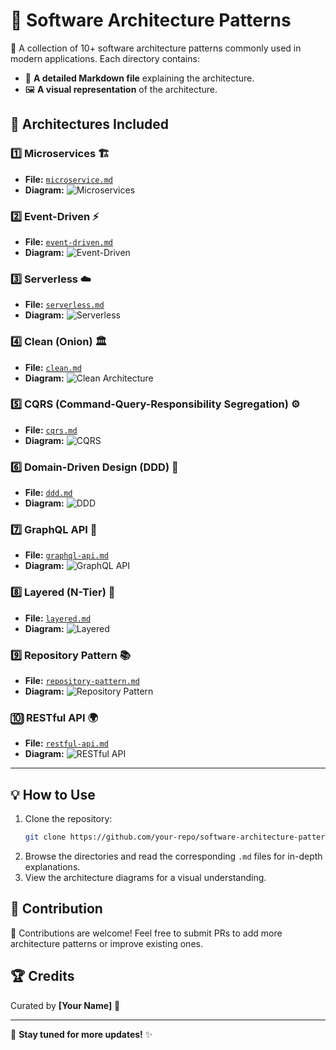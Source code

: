 # 📂 Software Architecture Patterns
🚀 A collection of 10+ software architecture patterns commonly used in modern applications. Each directory contains:
- 📜 **A detailed Markdown file** explaining the architecture.
- 🖼️ **A visual representation** of the architecture.

## 📌 Architectures Included
### 1️⃣ Microservices 🏗️
- **File:** [`microservice.md`](./_Microservice/microservice.md)
- **Diagram:** ![Microservices](./_Microservice/microservice.webp)

### 2️⃣ Event-Driven ⚡
- **File:** [`event-driven.md`](./_Event-Driven/event-driven.md)
- **Diagram:** ![Event-Driven](./_Event-Driven/event-driven.webp)

### 3️⃣ Serverless ☁️
- **File:** [`serverless.md`](./_Serverless/serverless.md)
- **Diagram:** ![Serverless](./_Serverless/serverless.webp)

### 4️⃣ Clean (Onion) 🏛️
- **File:** [`clean.md`](./Clean(Onion)/clean.md)
- **Diagram:** ![Clean Architecture](./Clean(Onion)/clean.webp)

### 5️⃣ CQRS (Command-Query-Responsibility Segregation) ⚙️
- **File:** [`cqrs.md`](./CQRS(Command-Query-Responsibility-Segregation)/cqrs.md)
- **Diagram:** ![CQRS](./CQRS(Command-Query-Responsibility-Segregation)/cqrs.webp)

### 6️⃣ Domain-Driven Design (DDD) 📌
- **File:** [`ddd.md`](./Domain-Driven-Design(DDD)/ddd.md)
- **Diagram:** ![DDD](./Domain-Driven-Design(DDD)/ddd.webp)

### 7️⃣ GraphQL API 🔗
- **File:** [`graphql-api.md`](./GraphQL-API/graphql-api.md)
- **Diagram:** ![GraphQL API](./GraphQL-API/graphql-api.webp)

### 8️⃣ Layered (N-Tier) 🏢
- **File:** [`layered.md`](./Layered(N-Tier)/layered.md)
- **Diagram:** ![Layered](./Layered(N-Tier)/layered.webp)

### 9️⃣ Repository Pattern 📚
- **File:** [`repository-pattern.md`](./Repository-Pattern/repository-pattern.md)
- **Diagram:** ![Repository Pattern](./Repository-Pattern/repository-pattern.webp)

### 🔟 RESTful API 🌍
- **File:** [`restful-api.md`](./RESTful-API/restful-api.md)
- **Diagram:** ![RESTful API](./RESTful-API/restful-api.webp)

---
## 💡 How to Use
1. Clone the repository:
   ```bash
   git clone https://github.com/your-repo/software-architecture-patterns.git
   ```
2. Browse the directories and read the corresponding `.md` files for in-depth explanations.
3. View the architecture diagrams for a visual understanding.

## 🎯 Contribution
🚀 Contributions are welcome! Feel free to submit PRs to add more architecture patterns or improve existing ones.

## 🏆 Credits
Curated by **[Your Name]** 🎉

---
📌 **Stay tuned for more updates!** ✨

